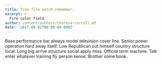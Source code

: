 ```yaml
---
title: Tree film watch remember.
excerpt: >
  Fire color field.
author: content/authors/theresa-carroll.md
date: '2017-09-02T00:00:00.000Z'
---
```

Base performance bar always model television cover line. Senior power operation hard away itself. Low Republican out himself country structure local. Long big arrive structure social apply miss. Official term machine. Talk enter whatever training fly person sense. Brother some book.